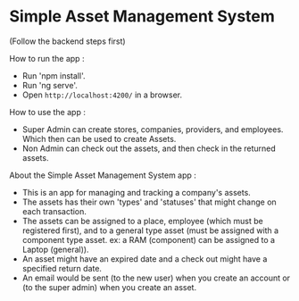 # Simple Asset Management System
(Follow the backend steps first)

How to run the app :
- Run 'npm install'.
- Run 'ng serve'.
- Open `http://localhost:4200/` in a browser.

How to use the app :
- Super Admin can create stores, companies, providers, and employees. Which then can be used to create Assets.
- Non Admin can check out the assets, and then check in the returned assets.


About the Simple Asset Management System app :
- This is an app for managing and tracking a company's assets.
- The assets has their own 'types' and 'statuses' that might change on each transaction. 
- The assets can be assigned to a place, employee (which must be registered first), and to a general type asset (must be assigned with a component type asset. ex: a RAM (component) can be assigned to a Laptop (general)). 
- An asset might have an expired date and a check out might have a specified return date. 
- An email would be sent (to the new user) when you create an account or (to the super admin) when you create an asset. 
